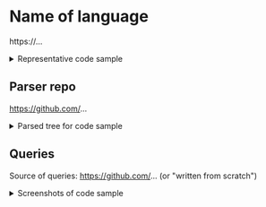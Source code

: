 <!-- 
  Before proceeding, make sure you have read https://github.com/nvim-treesitter/nvim-treesitter/blob/main/CONTRIBUTING.md!
  Make sure to fill out all fields and read the checklist at the end.
-->

# Name of language

<!-- Link to an official description of the language -->
https://...

<details>
<summary>Representative code sample</summary>
```
max. 50 lines
```
</details>

## Parser repo

https://github.com/...

<details>
<summary>Parsed tree for code sample</summary>
```
paste output of tree-sitter parse or :InspectTree here
```
</details>

## Queries

Source of queries: https://github.com/... (or "written from scratch")

<details>
<summary>Screenshots of code sample</summary>
<!-- paste screenshot of code sample using provided queries here -->
</details>

<!--
CHECKLIST: _Before_ submitting, make sure

* `./scripts/install-parsers.lua <language>` works without warnings
* `./scripts/install-parsers.lua --generate <language>` works without warnings
* `make query` works without warning
* `make docs` is run
-->
